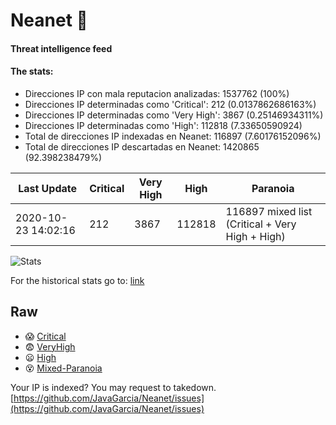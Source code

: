 # Neanet :hocho:
#### Threat intelligence feed
#### The stats:

- Direcciones IP con mala reputacion analizadas: 1537762 (100%)
- Direcciones IP determinadas como 'Critical':  212 (0.0137862686163%)
- Direcciones IP determinadas como 'Very High':  3867 (0.25146934311%)
- Direcciones IP determinadas como 'High':  112818 (7.33650590924)
- Total de direcciones IP indexadas en Neanet:  116897 (7.60176152096%)
- Total de direcciones IP descartadas en Neanet:  1420865 (92.398238479%)

| Last Update | Critical | Very High | High | Paranoia |
| --- | --- | --- | --- | --- |
| 2020-10-23 14:02:16 | 212 | 3867 | 112818 | 116897 mixed list (Critical + Very High + High)|

![Stats](https://docs.google.com/spreadsheets/d/e/2PACX-1vSnaNMIXVabIpDJjufMlzH7poXnshF3mgd8Is1g9ytUEzVsP5my4Trn8f-xkoLLQ38xpL3HtmUexLo6/pubchart?oid=501124687&format=image)

For the historical stats go to: [link](/stats.csv)
## Raw
- :scream: [Critical](https://raw.githubusercontent.com/JavaGarcia/Neanet/master/blacklists/neanet_critical.txt)
- :fearful: [VeryHigh](https://raw.githubusercontent.com/JavaGarcia/Neanet/master/blacklists/neanet_veryHigh.txtt)
- :frowning: [High](https://raw.githubusercontent.com/JavaGarcia/Neanet/master/blacklists/neanet_high.txt)
- :dizzy_face: [Mixed-Paranoia](https://raw.githubusercontent.com/JavaGarcia/Neanet/master/blacklists/neanet_all.txt)


Your IP is indexed? You may request to takedown. [https://github.com/JavaGarcia/Neanet/issues](https://github.com/JavaGarcia/Neanet/issues)













































































































































































































































































































































































































































































































































































































































































































































































































































































































































































































































































































































































































































































































































































































































































































































































































































































